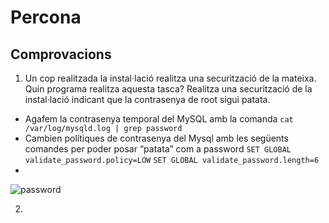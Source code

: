 # Percona
## Comprovacions
1. Un cop realitzada la instal·lació realitza una securització de la mateixa. Quin programa realitza aquesta tasca? Realitza una securització de la instal·lació indicant que la contrasenya de root sigui patata.
  - Agafem la contrasenya temporal del MySQL amb la comanda `cat /var/log/mysqld.log | grep password`
  - Cambien polítiques de contrasenya del Mysql amb les següents comandes per poder posar “patata” com a password `SET GLOBAL validate_password.policy=LOW` `SET GLOBAL validate_password.length=6`
  - 
  ![password](https://i.imgur.com/YZ4RFw3.png)
  
2. 

